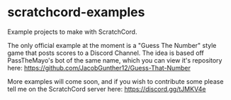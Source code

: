 # scratchcord-examples
Example projects to make with ScratchCord.

The only official example at the moment is a "Guess The Number" style game that posts scores to a Discord Channel. The idea is based off PassTheMayo's bot of the same name, which you can view it's repository here: https://github.com/JacobGunther12/Guess-That-Number


More examples will come soon, and if you wish to contribute some please tell me on the ScratchCord server here: https://discord.gg/tJMKV4e
